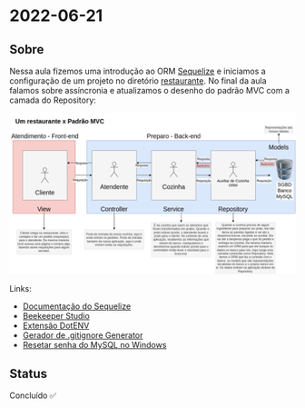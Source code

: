 # 2022-06-21

## Sobre

Nessa aula fizemos uma introdução ao ORM [Sequelize](https://sequelize.org/) e iniciamos a configuração de um projeto no diretório [restaurante](./restaurante/). No final da aula falamos sobre assíncronia e atualizamos o desenho do padrão MVC com a camada do Repository:

![Resumo do padrão MVC](./assets/img/restaurante.png)

Links:

- [Documentação do Sequelize](https://sequelize.org/)
- [Beekeeper Studio](https://www.beekeeperstudio.io/)
- [Extensão DotENV](https://marketplace.visualstudio.com/items?itemName=mikestead.dotenv)
- [Gerador de .gitignore Generator](https://marketplace.visualstudio.com/items?itemName=piotrpalarz.vscode-gitignore-generator)
- [Resetar senha do MySQL no Windows](https://medium.com/programadores-ajudando-programadores/como-resetar-senha-no-mysql-8-0-para-windows-a381344b2117)

## Status

Concluído ✅
